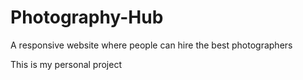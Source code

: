 # Photography-Hub
A responsive website where people can hire the best photographers

This is my personal project
